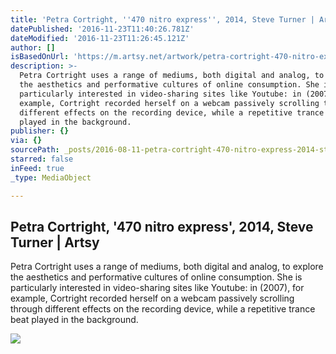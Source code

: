 ```yaml
---
title: 'Petra Cortright, ''470 nitro express'', 2014, Steve Turner | Artsy'
datePublished: '2016-11-23T11:40:26.781Z'
dateModified: '2016-11-23T11:26:45.121Z'
author: []
isBasedOnUrl: 'https://m.artsy.net/artwork/petra-cortright-470-nitro-express'
description: >-
  Petra Cortright uses a range of mediums, both digital and analog, to explore
  the aesthetics and performative cultures of online consumption. She is
  particularly interested in video-sharing sites like Youtube: in (2007), for
  example, Cortright recorded herself on a webcam passively scrolling through
  different effects on the recording device, while a repetitive trance beat
  played in the background.
publisher: {}
via: {}
sourcePath: _posts/2016-08-11-petra-cortright-470-nitro-express-2014-steve-turner-or-a.md
starred: false
inFeed: true
_type: MediaObject

---
```

<article style=""><h1>Petra Cortright, '470 nitro express', 2014, Steve Turner | Artsy</h1><p>Petra Cortright uses a range of mediums, both digital and analog, to explore the aesthetics and performative cultures of online consumption. She is particularly interested in video-sharing sites like Youtube: in (2007), for example, Cortright recorded herself on a webcam passively scrolling through different effects on the recording device, while a repetitive trance beat played in the background.</p><img src="https://d32dm0rphc51dk.cloudfront.net/x0aLx-tKeOuBqSHvqM8IQQ/large.jpg" /></article>